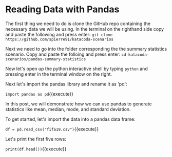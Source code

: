 # Reading Data with Pandas
The first thing we need to do is clone the GitHub repo containing the necessary data we will be using. In the terminal on the righthand side copy and paste the following and press enter:
`git clone https://github.com/spierre91/katacoda-scenarios`

Next we need to go into the folder corresponding the the summary statistics scenario. Copy and paste the folloing and press enter:
`cd katacoda-scenarios/pandas-summary-statistics`

Now let's open up the python interactive shell by typing `python` and pressing enter in the terminal window on the right.

Next let's import the pandas library and rename it as 'pd':

`import pandas as pd`{{execute}}

In this post, we will demonstrate how we can use pandas to generate statistics like mean, median, mode, and standard deviation. 

To get started, let's import the data into a pandas data frame:

`df = pd.read_csv("fifa19.csv")`{{execute}}

Let's print the first five rows:

`print(df.head())`{{execute}}
